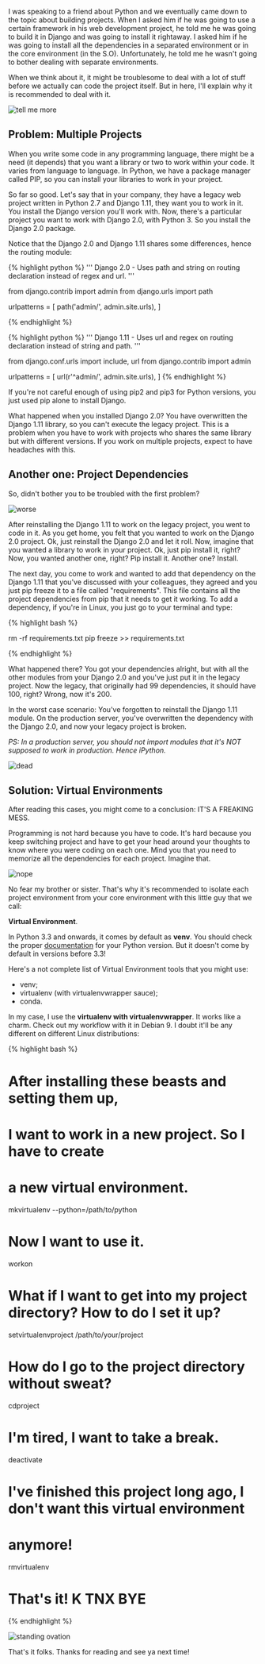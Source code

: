 I was speaking to a friend about Python and we eventually came down
to the topic about building projects. When I asked him if he was going to use
a certain framework in his web development project, he told me he was going
to build it in Django and was going to install it rightaway. I asked him
if he was going to install all the dependencies in a separated environment
or in the core environment (in the S.O). Unfortunately, he told me he wasn't
going to bother dealing with separate environments.

When we think about it, it might be troublesome to deal with a lot of stuff
before we actually can code the project itself. But in here, I'll explain why it
is recommended to deal with it.

![tell me more](https://media.giphy.com/media/eKDp7xvUdbCrC/giphy.gif)

## Problem: Multiple Projects

When you write some code in any programming language, there might be a need (it depends)
that you want a library or two to work within your code. It varies from language to
language. In Python, we have a package manager called PIP, so you can install your libraries
to work in your project.

So far so good. Let's say that in your company, they have a legacy web project written in Python 2.7
and Django 1.11, they want you to work in it. You install the Django version you'll work with.
Now, there's a particular project you want to work with Django 2.0, with Python 3. So you install the
Django 2.0 package.

Notice that the Django 2.0 and Django 1.11 shares some differences, hence the routing module:

{% highlight python %}
'''
Django 2.0 - Uses path and string on routing declaration instead of
regex and url.
'''

from django.contrib import admin
from django.urls import path

urlpatterns = [
    path('admin/', admin.site.urls),
]

{% endhighlight %}

{% highlight python %}
'''
Django 1.11 - Uses url and regex on routing declaration instead of
string and path.
'''

from django.conf.urls import include, url
from django.contrib import admin

urlpatterns = [
    url(r'^admin/', admin.site.urls),
]
{% endhighlight %}

If you're not careful enough of using pip2 and pip3 for Python versions, you just
used pip alone to install Django.


What happened when you installed Django 2.0?
You have overwritten the Django 1.11 library, so you can't execute the legacy project.
This is a problem when you have to work with projects who shares the same library but with
different versions. If you work on multiple projects, expect to have headaches with this.

## Another one: Project Dependencies

So, didn't bother you to be troubled with the first problem?

![worse](https://media.giphy.com/media/khhZNnQb0mamk/giphy.gif)

After reinstalling the Django 1.11
to work on the legacy project, you went to code in it. As you get home, you felt that you wanted
to work on the Django 2.0 project. Ok, just reinstall the Django 2.0 and let it roll. Now, imagine that
you wanted a library to work in your project. Ok, just pip install it, right?
Now, you wanted another one, right? Pip install it. Another one? Install.

The next day, you come to work and wanted to add that dependency on the Django 1.11 that you've
discussed with your colleagues, they agreed and you just pip freeze it to a file called "requirements".
This file contains all the project dependencies from pip that it needs to get it working.
To add a dependency, if you're in Linux, you just go to your terminal and type:

{% highlight bash %}

rm -rf requirements.txt
pip freeze >> requirements.txt

{% endhighlight %}


What happened there? You got your dependencies alright, but with all the other modules from
your Django 2.0 and you've just put it in the legacy project. Now the legacy, that originally
had 99 dependencies, it should have 100, right? Wrong, now it's 200.

In the worst case scenario: You've forgotten to reinstall the Django 1.11 module.
On the production server, you've overwritten the dependency with the Django 2.0, and now your
legacy project is broken.

*PS: In a production server,*
*you should not import modules that it's NOT supposed to work in production.*
*Hence iPython.*

![dead](https://media.giphy.com/media/jSxK33dwEMbkY/giphy.gif)

## Solution: Virtual Environments

After reading this cases, you might come to a conclusion: IT'S A FREAKING MESS.

Programming is not hard because you have to code. It's hard because you keep switching project and
have to get your head around your thoughts to know where you were coding on each one. Mind you that
you need to memorize all the dependencies for each project. Imagine that.

![nope](https://media.giphy.com/media/4SLBtw4UXOAq4/giphy.gif)

No fear my brother or sister.
That's why it's recommended to isolate each project environment from your core
environment with this little guy that we call:

**Virtual Environment**.

In Python 3.3 and onwards,
it comes by default as **venv**.
You should check the proper [documentation](https://docs.python.org/3/library/venv.html) for your
Python version. But it doesn't come by default in versions before 3.3!

Here's a not complete list of Virtual Environment tools that you might use:

- venv;
- virtualenv (with virtualenvwrapper sauce);
- conda.

In my case, I use the **virtualenv with virtualenvwrapper**. It works like a charm. Check out my
workflow with it in Debian 9. I doubt it'll be any different on different Linux distributions:

{% highlight bash %}

# After installing these beasts and setting them up,
# I want to work in a new project. So I have to create
# a new virtual environment.

mkvirtualenv --python=/path/to/python <name of your virtualenv>

# Now I want to use it.

workon <name of your virtualenv name>

# What if I want to get into my project directory? How to do I set it up?

setvirtualenvproject <name of your virtualenv> /path/to/your/project

# How do I go to the project directory without sweat?

cdproject

# I'm tired, I want to take a break.

deactivate

# I've finished this project long ago, I don't want this virtual environment
# anymore!

rmvirtualenv <name of your virtualenv>

# That's it! K TNX BYE
{% endhighlight %}

![standing ovation](https://media.giphy.com/media/xUOwGcs8QdIr6TpNU4/giphy.gif)

That's it folks. Thanks for reading and see ya next time!